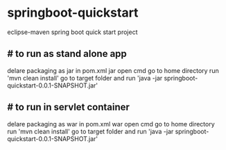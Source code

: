 # springboot-quickstart
eclipse-maven spring boot quick start project 




## # to run as stand alone app

delare packaging as jar in pom.xml
	<packaging>jar</packaging>
open cmd
go to home directory run 'mvn clean install'
go to target folder and run 'java -jar springboot-quickstart-0.0.1-SNAPSHOT.jar'



## # to run in servlet container 

delare packaging as war in pom.xml
	<packaging>war</packaging>
open cmd
go to home directory run 'mvn clean install'
go to target folder and run 'java -jar springboot-quickstart-0.0.1-SNAPSHOT.jar'
